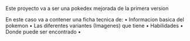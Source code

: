 Este proyecto va a ser una pokedex mejorada de la primera version

En este caso va a contener una ficha tecnica de:
  • Informacion basica del pokemon
  • Las diferentes variantes (Imagenes) que tiene
  • Habilidades
  • Donde puede ser encontrado
  • 